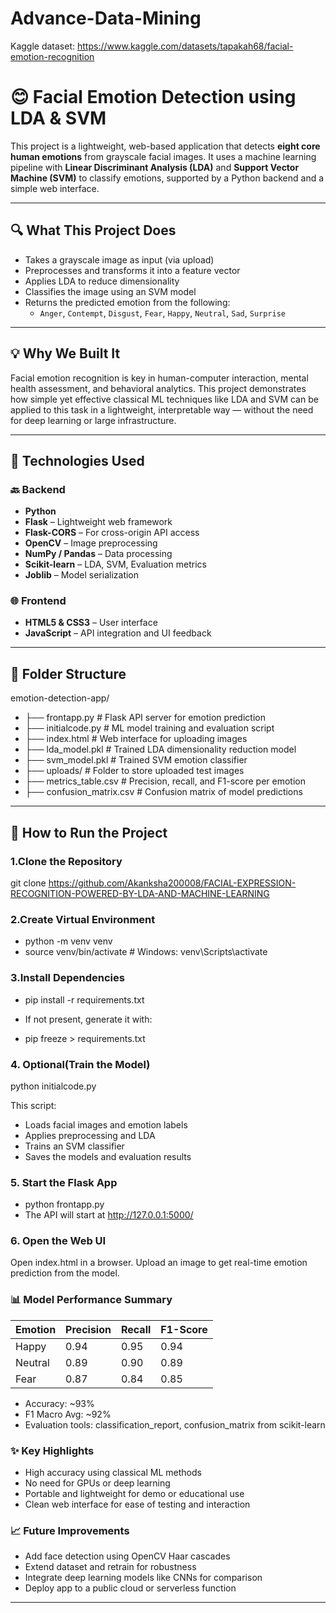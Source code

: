 # Advance-Data-Mining
Kaggle dataset: https://www.kaggle.com/datasets/tapakah68/facial-emotion-recognition

# 😊 Facial Emotion Detection using LDA & SVM

This project is a lightweight, web-based application that detects **eight core human emotions** from grayscale facial images. It uses a machine learning pipeline with **Linear Discriminant Analysis (LDA)** and **Support Vector Machine (SVM)** to classify emotions, supported by a Python backend and a simple web interface.

---

## 🔍 What This Project Does

- Takes a grayscale image as input (via upload)
- Preprocesses and transforms it into a feature vector
- Applies LDA to reduce dimensionality
- Classifies the image using an SVM model
- Returns the predicted emotion from the following:
  - `Anger`, `Contempt`, `Disgust`, `Fear`, `Happy`, `Neutral`, `Sad`, `Surprise`

---

## 💡 Why We Built It

Facial emotion recognition is key in human-computer interaction, mental health assessment, and behavioral analytics. This project demonstrates how simple yet effective classical ML techniques like LDA and SVM can be applied to this task in a lightweight, interpretable way — without the need for deep learning or large infrastructure.

---

## 🧰 Technologies Used

### 🔙 Backend
- **Python**
- **Flask** – Lightweight web framework
- **Flask-CORS** – For cross-origin API access
- **OpenCV** – Image preprocessing
- **NumPy / Pandas** – Data processing
- **Scikit-learn** – LDA, SVM, Evaluation metrics
- **Joblib** – Model serialization

### 🌐 Frontend
- **HTML5 & CSS3** – User interface
- **JavaScript** – API integration and UI feedback

---

## 📁 Folder Structure
emotion-detection-app/
- ├── frontapp.py # Flask API server for emotion prediction
- ├── initialcode.py # ML model training and evaluation script
- ├── index.html # Web interface for uploading images
- ├── lda_model.pkl # Trained LDA dimensionality reduction model
- ├── svm_model.pkl # Trained SVM emotion classifier
- ├── uploads/ # Folder to store uploaded test images
- ├── metrics_table.csv # Precision, recall, and F1-score per emotion
- ├── confusion_matrix.csv # Confusion matrix of model predictions


---

## 🚀 How to Run the Project

### 1.Clone the Repository
git clone https://github.com/Akanksha200008/FACIAL-EXPRESSION-RECOGNITION-POWERED-BY-LDA-AND-MACHINE-LEARNING

### 2.Create Virtual Environment
- python -m venv venv
- source venv/bin/activate  # Windows: venv\Scripts\activate

### 3.Install Dependencies
- pip install -r requirements.txt

- If not present, generate it with:
- pip freeze > requirements.txt

### 4. Optional(Train the Model)
python initialcode.py

This script:
- Loads facial images and emotion labels
- Applies preprocessing and LDA
- Trains an SVM classifier
- Saves the models and evaluation results

### 5. Start the Flask App
- python frontapp.py
- The API will start at http://127.0.0.1:5000/

### 6. Open the Web UI
Open index.html in a browser. Upload an image to get real-time emotion prediction from the model.

### 📊 Model Performance Summary
| Emotion   | Precision |  Recall  | F1-Score |
|----------|-----------|----------|-------|
|Happy|	0.94	|0.95|	0.94	|
|Neutral |	0.89 |	0.90	| 0.89	|
|Fear|	0.87	|0.84	| 0.85|

- Accuracy: ~93%
- F1 Macro Avg: ~92%
- Evaluation tools: classification_report, confusion_matrix from scikit-learn

### ✨ Key Highlights
- High accuracy using classical ML methods
- No need for GPUs or deep learning
- Portable and lightweight for demo or educational use
- Clean web interface for ease of testing and interaction

### 📈 Future Improvements
- Add face detection using OpenCV Haar cascades
- Extend dataset and retrain for robustness
- Integrate deep learning models like CNNs for comparison
- Deploy app to a public cloud or serverless function

---

